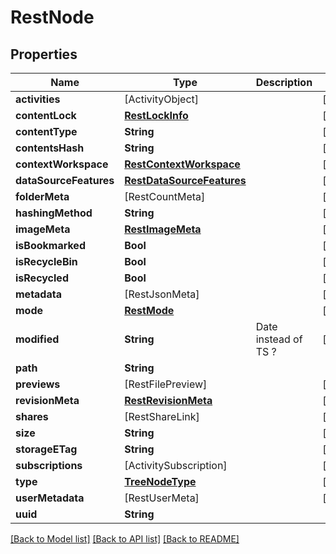 # RestNode

## Properties
Name | Type | Description | Notes
------------ | ------------- | ------------- | -------------
**activities** | [ActivityObject] |  | [optional] 
**contentLock** | [**RestLockInfo**](RestLockInfo.md) |  | [optional] 
**contentType** | **String** |  | [optional] 
**contentsHash** | **String** |  | [optional] 
**contextWorkspace** | [**RestContextWorkspace**](RestContextWorkspace.md) |  | [optional] 
**dataSourceFeatures** | [**RestDataSourceFeatures**](RestDataSourceFeatures.md) |  | [optional] 
**folderMeta** | [RestCountMeta] |  | [optional] 
**hashingMethod** | **String** |  | [optional] 
**imageMeta** | [**RestImageMeta**](RestImageMeta.md) |  | [optional] 
**isBookmarked** | **Bool** |  | [optional] 
**isRecycleBin** | **Bool** |  | [optional] 
**isRecycled** | **Bool** |  | [optional] 
**metadata** | [RestJsonMeta] |  | [optional] 
**mode** | [**RestMode**](RestMode.md) |  | [optional] 
**modified** | **String** | Date instead of TS ? | [optional] 
**path** | **String** |  | 
**previews** | [RestFilePreview] |  | [optional] 
**revisionMeta** | [**RestRevisionMeta**](RestRevisionMeta.md) |  | [optional] 
**shares** | [RestShareLink] |  | [optional] 
**size** | **String** |  | [optional] 
**storageETag** | **String** |  | [optional] 
**subscriptions** | [ActivitySubscription] |  | [optional] 
**type** | [**TreeNodeType**](TreeNodeType.md) |  | [optional] 
**userMetadata** | [RestUserMeta] |  | [optional] 
**uuid** | **String** |  | 

[[Back to Model list]](../README.md#documentation-for-models) [[Back to API list]](../README.md#documentation-for-api-endpoints) [[Back to README]](../README.md)


